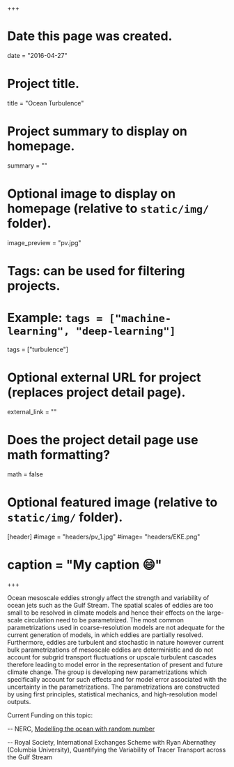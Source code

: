 +++
# Date this page was created.
date = "2016-04-27"

# Project title.
title = "Ocean Turbulence"

# Project summary to display on homepage.
summary = ""

# Optional image to display on homepage (relative to `static/img/` folder).
image_preview = "pv.jpg"

# Tags: can be used for filtering projects.
# Example: `tags = ["machine-learning", "deep-learning"]`
tags = ["turbulence"]

# Optional external URL for project (replaces project detail page).
external_link = ""

# Does the project detail page use math formatting?
math = false

# Optional featured image (relative to `static/img/` folder).
[header]
#image = "headers/pv_1.jpg"
#image= "headers/EKE.png" 
# caption = "My caption :smile:"

+++


Ocean mesoscale eddies strongly affect the strength and variability of
ocean jets such as the Gulf Stream. The spatial scales of eddies are
too small to be resolved in climate models and hence their effects on
the large-scale circulation need to be parametrized. The most common
parametrizations used in coarse-resolution models are not adequate for
the current generation of models, in which eddies are partially
resolved. Furthermore, eddies are turbulent and stochastic in nature
however current bulk parametrizations of mesoscale eddies are
deterministic and do not account for subgrid transport fluctuations or
upscale turbulent cascades therefore leading to model error in the
representation of present and future climate change. The group is
developing new parametrizations which specifically account for such
effects and for model error associated with the uncertainty in the
parametrizations. The parametrizations are constructed by using first
principles, statistical mechanics, and high-resolution model outputs.

Current Funding on this topic:

-- NERC, [Modelling the ocean with random number](http://gtr.rcuk.ac.uk/projects?ref=NE%2FK013548%2F1)

-- Royal Society, International Exchanges Scheme with Ryan Abernathey (Columbia University),  Quantifying the Variability of Tracer Transport across the Gulf Stream
